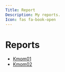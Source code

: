 ```yaml
---
Title: Report
Description: My reports.
Icon: fas fa-book-open
---
```


Reports
========

* [Kmom01](report/kmom01)
* [Kmom02](report/kmom02)